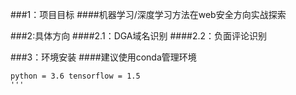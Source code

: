###1：项目目标 
####机器学习/深度学习方法在web安全方向实战探索

###2:具体方向
####2.1：DGA域名识别
####2.2：负面评论识别

###3：环境安装
####建议使用conda管理环境
```shell
python = 3.6 tensorflow = 1.5
'''